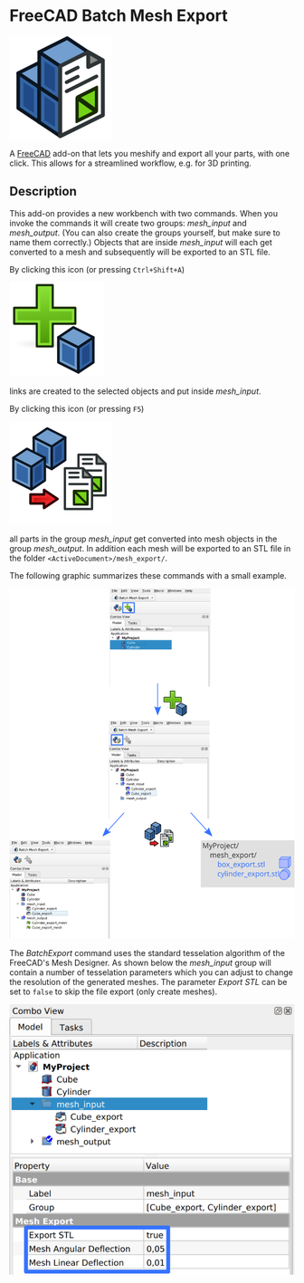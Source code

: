 # FreeCAD Batch Mesh Export
![Batch Mesh Export Logo](resources/icons/workbench.svg)

A [FreeCAD](https://github.com/FreeCAD) add-on that lets you meshify and export all your parts, with one click.
This allows for a streamlined workflow, e.g. for 3D printing.

## Description
This add-on provides a new workbench with two commands. 
When you invoke the commands it will create two groups: *mesh_input* and *mesh_output*. (You can also create the groups yourself, but make sure to name them correctly.) Objects that are inside *mesh_input* will each get converted to a mesh and subsequently will be exported to an STL file.


By clicking this icon (or pressing `Ctrl+Shift+A`)

![Batch Mesh Export icon](resources/icons/add_to_batch.svg)

links are created to the selected objects and put inside *mesh_input*.

By clicking this icon (or pressing `F5`)

![Batch Mesh Export icon](resources/icons/batch_mesh_export.svg)

all parts in the group *mesh_input* get converted into mesh objects in the group *mesh_output*.
In addition each mesh will be exported to an STL file in the folder `<ActiveDocument>/mesh_export/`.

The following graphic summarizes these commands with a small example.

![Batch Export Overview](doc/quick_guide.svg)

The *BatchExport* command uses the standard tesselation algorithm of the FreeCAD's Mesh Designer.
As shown below the *mesh_input* group will contain a number of tesselation parameters which you can adjust to change the resolution of the generated meshes. The parameter *Export STL* can be set to `false` to skip the file export (only create meshes).

![Batch Export Parameters](doc/params.svg)